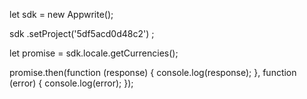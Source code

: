 let sdk = new Appwrite();

sdk
    .setProject('5df5acd0d48c2')
;

let promise = sdk.locale.getCurrencies();

promise.then(function (response) {
    console.log(response);
}, function (error) {
    console.log(error);
});